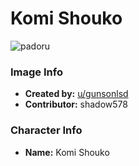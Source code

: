 # Komi Shouko

![padoru](https://raw.githubusercontent.com/shadow578/Padoru-Padoru/master/Padoru/miss-komi-is-bad-at-communication-komi-alt0.png "Komi Shouko")

### Image Info
* **Created by:**    [u/gunsonlsd](https://www.reddit.com/r/Padoru/comments/dypswz/komisan_komisan_wa_komyushou_desu/)
* **Contributor:**   shadow578

### Character Info
* **Name:**   Komi Shouko

